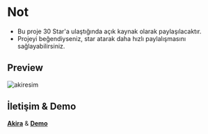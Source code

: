 # Not 
- Bu proje 30 Star'a ulaştığında açık kaynak olarak paylaşılacaktır.
- Projeyi beğendiyseniz, star atarak daha hızlı paylalışmasını sağlayabilirsiniz.

## Preview
![akiresim](https://github.com/user-attachments/assets/5ef0d510-49aa-4af8-a326-b878c16aec5a)

## İletişim & Demo
**[Akira](https://discord.com/users/337545269845688361)** & **[Demo](https://akira-portfolioo.vercel.app/)**

